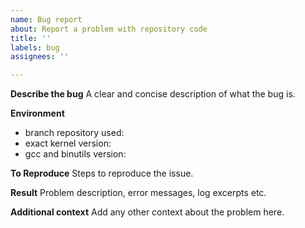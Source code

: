 ```yaml
---
name: Bug report
about: Report a problem with repository code
title: ''
labels: bug
assignees: ''

---
```


**Describe the bug**
A clear and concise description of what the bug is.

**Environment**
* branch repository used:
* exact kernel version:
* gcc and binutils version:

**To Reproduce**
Steps to reproduce the issue.

**Result**
Problem description, error messages, log excerpts etc.

**Additional context**
Add any other context about the problem here.
